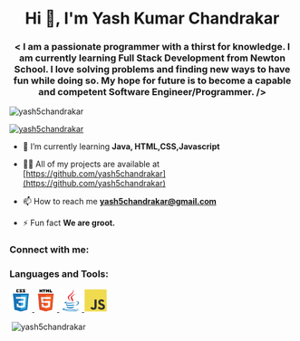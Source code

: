 <h1 align="center">Hi 👋, I'm Yash Kumar Chandrakar</h1>
<h3 align="center">< I am a passionate programmer with a thirst for knowledge. I am currently learning Full Stack Development from Newton School. I love solving problems and finding new ways to have fun while doing so. My hope for future is to become a capable and competent Software Engineer/Programmer. /></h3>

<p align="left"> <img src="https://komarev.com/ghpvc/?username=yash5chandrakar&label=Profile%20views&color=0e75b6&style=flat" alt="yash5chandrakar" /> </p>

<p align="left"> <a href="https://github.com/ryo-ma/github-profile-trophy"><img src="https://github-profile-trophy.vercel.app/?username=yash5chandrakar" alt="yash5chandrakar" /></a> </p>

- 🌱 I’m currently learning **Java, HTML,CSS,Javascript**

- 👨‍💻 All of my projects are available at [https://github.com/yash5chandrakar](https://github.com/yash5chandrakar)

- 📫 How to reach me **yash5chandrakar@gmail.com**

- ⚡ Fun fact **We are groot.**

<h3 align="left">Connect with me:</h3>
<p align="left">
</p>

<h3 align="left">Languages and Tools:</h3>
<p align="left"> <a href="https://www.w3schools.com/css/" target="_blank" rel="noreferrer"> <img src="https://raw.githubusercontent.com/devicons/devicon/master/icons/css3/css3-original-wordmark.svg" alt="css3" width="40" height="40"/> </a> <a href="https://www.w3.org/html/" target="_blank" rel="noreferrer"> <img src="https://raw.githubusercontent.com/devicons/devicon/master/icons/html5/html5-original-wordmark.svg" alt="html5" width="40" height="40"/> </a> <a href="https://www.java.com" target="_blank" rel="noreferrer"> <img src="https://raw.githubusercontent.com/devicons/devicon/master/icons/java/java-original.svg" alt="java" width="40" height="40"/> </a> <a href="https://developer.mozilla.org/en-US/docs/Web/JavaScript" target="_blank" rel="noreferrer"> <img src="https://raw.githubusercontent.com/devicons/devicon/master/icons/javascript/javascript-original.svg" alt="javascript" width="40" height="40"/> </a> </p>

<p>&nbsp;<img align="center" src="https://github-readme-stats.vercel.app/api?username=yash5chandrakar&show_icons=true&locale=en" alt="yash5chandrakar" /></p>
